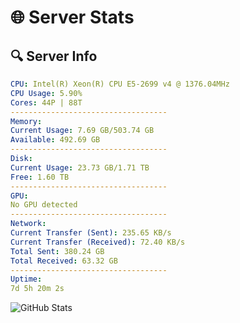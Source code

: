 # 🌐 Server Stats
## 🔍 Server Info
```yaml
CPU: Intel(R) Xeon(R) CPU E5-2699 v4 @ 1376.04MHz
CPU Usage: 5.90%
Cores: 44P | 88T
-----------------------------------
Memory:
Current Usage: 7.69 GB/503.74 GB
Available: 492.69 GB
-----------------------------------
Disk:
Current Usage: 23.73 GB/1.71 TB
Free: 1.60 TB
-----------------------------------
GPU:
No GPU detected
-----------------------------------
Network:
Current Transfer (Sent): 235.65 KB/s
Current Transfer (Received): 72.40 KB/s
Total Sent: 380.24 GB
Total Received: 63.32 GB
-----------------------------------
Uptime:
7d 5h 20m 2s
```
![GitHub Stats](https://img.shields.io/badge/Updated-2025-04-26_22:28:50-blue)